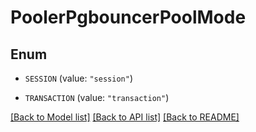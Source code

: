 # PoolerPgbouncerPoolMode

## Enum


* `SESSION` (value: `"session"`)

* `TRANSACTION` (value: `"transaction"`)


[[Back to Model list]](../README.md#documentation-for-models) [[Back to API list]](../README.md#documentation-for-api-endpoints) [[Back to README]](../README.md)


